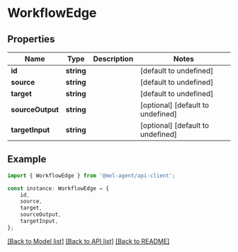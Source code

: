 # WorkflowEdge


## Properties

Name | Type | Description | Notes
------------ | ------------- | ------------- | -------------
**id** | **string** |  | [default to undefined]
**source** | **string** |  | [default to undefined]
**target** | **string** |  | [default to undefined]
**sourceOutput** | **string** |  | [optional] [default to undefined]
**targetInput** | **string** |  | [optional] [default to undefined]

## Example

```typescript
import { WorkflowEdge } from '@mel-agent/api-client';

const instance: WorkflowEdge = {
    id,
    source,
    target,
    sourceOutput,
    targetInput,
};
```

[[Back to Model list]](../README.md#documentation-for-models) [[Back to API list]](../README.md#documentation-for-api-endpoints) [[Back to README]](../README.md)

